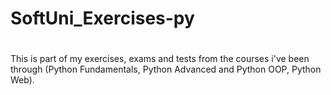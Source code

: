 # SoftUni_Exercises-py
# 
This is part of my exercises, exams and tests from the courses i've been through (Python Fundamentals, Python Advanced and Python OOP, Python Web).
